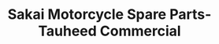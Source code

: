 ---
title: "Sakai Motorcycle Spare Parts- Tauheed Commercial"
url: /karachi/sakai-motorcycle-spare-parts-tauheed-commercial/
shop: shop
---